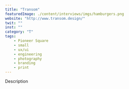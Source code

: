 ```yaml
---
title: "Transom"
featuredImage: ./content/interviews/imgs/hamburgers.png
website: "http://www.transom.design/"
twit: ""
inst: ""
category: "T"
tags:
    - Pioneer Square
    - small
    - ux/ui
    - engineering
    - photography
    - branding
    - print
---
```


Description
